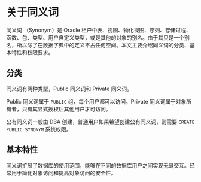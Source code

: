# 关于同义词

同义词 （Synonym）是 Oracle 租户中表、视图、物化视图、序列、存储过程、函数、包、类型、用户自定义类型，或是其他的对象的别名。由于其只是一个别名，所以除了在数据字典中的定义不占任何空间。本文主要介绍同义词的分类、基本特性和权限要求。

## 分类

同义词有两种类型，Public 同义词和 Private 同义词。

Public 同义词属于 `PUBLIC` 组，每个用户都可以访问。Private 同义词属于对象所有者，只有其显式授权后其他用户才可访问。

公有同义词一般由 DBA 创建，普通用户如果希望创建公有同义词，则需要 `CREATE PUBLIC SYNONYM` 系统权限。

## 基本特性

同义词扩展了数据库的使用范围，能够在不同的数据库用户之间实现无缝交互。经常用于简化对象访问和提高对象访问的安全性。

